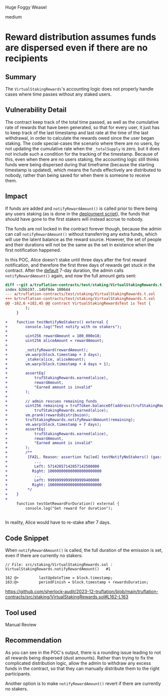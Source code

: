 Huge Foggy Weasel

medium

# Reward distribution assumes funds are dispersed even if there are no recipients

## Summary

The `VirtualStakingRewards`'s accounting logic does not properly handle cases where time passes without any staked users.


## Vulnerability Detail

The contract keep track of the total time passed, as well as the cumulative rate of rewards that have been generated, so that for every user, it just has to keep track of the last timestamp and last rate at the time of the last withdrawal, in order to calculate the rewards owed since the user began staking. The code special-cases the scenario where there are no users, by not updating the cumulative rate when the `_totalSupply` is zero, but it does not include such a condition for the tracking of the timestamp. Because of this, even when there are no users staking, the accounting logic still thinks funds were being dispersed during that timeframe (because the starting timestamp is updated), which means the funds effectively are distributed to nobody, rather than being saved for when there is someone to receive them.


## Impact

If funds are added and `notifyRewardAmount()` is called prior to there being any users staking (as is done in the [deployment script](https://github.com/sherlock-audit/2023-12-truflation/blob/main/truflation-contracts/script/01_deployTrufAndVesting.sol#L35-L37)), the funds that should have gone to the first stakers will instead accrue to nobody.

The funds are not locked in the contract forever though, because the admin can call `notifyRewardAmount()` without transferring any extra funds, which will use the latent balance as the reward source. However, the set of people and their durations will not be the same as the set in existence when the first notification happened.


In this POC, Alice doesn't stake until three days after the first reward notification, and therefore the first three days of rewards get stuck in the contract. After the [default](https://github.com/sherlock-audit/2023-12-truflation/blob/main/truflation-contracts/src/staking/VirtualStakingRewards.sol#L27) 7-day duration, the admin calls `notifyRewardAmount()` again, and now the full amount gets sent:
```diff
diff --git a/truflation-contracts/test/staking/VirtualStakingRewards.t.sol b/truflation-contracts/test/staking/VirtualStakingRewards.t.sol
index b2bb197..14bf9de 100644
--- a/truflation-contracts/test/staking/VirtualStakingRewards.t.sol
+++ b/truflation-contracts/test/staking/VirtualStakingRewards.t.sol
@@ -182,6 +182,45 @@ contract VirtualStakingRewardsTest is Test {
         );
     }
 
+    function testNotifyNoStakers() external {
+        console.log("Test notify with no stakers");
+
+        uint256 rewardAmount = 100_000e18;
+        uint256 aliceAmount = rewardAmount;
+
+        _notifyReward(rewardAmount);
+        vm.warp(block.timestamp + 3 days);
+        _stake(alice, aliceAmount);
+        vm.warp(block.timestamp + 4 days + 1);
+
+        assertEq(
+            trufStakingRewards.earned(alice),
+            rewardAmount,
+            "Earned amount is invalid"
+        );
+
+        // admin rescues remaining funds
+        uint256 remaining = trufToken.balanceOf(address(trufStakingRewards)) -
+            trufStakingRewards.earned(alice);
+        vm.prank(rewardsDistribuion);
+        trufStakingRewards.notifyRewardAmount(remaining);
+        vm.warp(block.timestamp + 7 days);
+        assertEq(
+            trufStakingRewards.earned(alice),
+            rewardAmount,
+            "Earned amount is invalid"
+        );
+        /**
+         [FAIL. Reason: assertion failed] testNotifyNoStakers() (gas: 248615)
+            ...
+            Left: 57142857142857142500000
+           Right: 100000000000000000000000
+            ...
+            Left: 99999999999999999400000
+           Right: 100000000000000000000000
+         */
+    }
+
     function testGetRewardForDuration() external {
         console.log("Get reward for duration");
 
```

In reality, Alice would have to re-stake after 7 days.


## Code Snippet

When `notifyRewardAmount()` is called, the full duration of the emission is set, even if there are currently no stakers:
```solidity
// File: src/staking/VirtualStakingRewards.sol : VirtualStakingRewards.notifyRewardAmount()   #1

162 @>         lastUpdateTime = block.timestamp;
163:@>         periodFinish = block.timestamp + rewardsDuration;
```
https://github.com/sherlock-audit/2023-12-truflation/blob/main/truflation-contracts/src/staking/VirtualStakingRewards.sol#L162-L163


## Tool used

Manual Review


## Recommendation

As you can see in the POC's output, there is a rounding issue leading to not all rewards being dispersed (dust amounts). Rather than trying to fix the complicated distribution logic, allow the admin to withdraw any excess funds in the contract, so that they can manually distribute them to the right participants.

Another option is to make `notifyRewardAmount()` revert if there are currently no stakers.